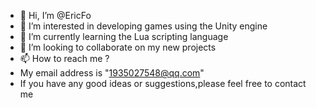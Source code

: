 - 👋 Hi, I’m @EricFo
- 👀 I’m interested in developing games using the Unity engine
- 🌱 I’m currently learning the Lua scripting language
- 💞️ I’m looking to collaborate on my new projects
- 📫 How to reach me ?
- My email address is "1935027548@qq.com"
- If you have any good ideas or suggestions,please feel free to contact me

<!---
EricFo/EricFo is a ✨ special ✨ repository because its `README.md` (this file) appears on your GitHub profile.
You can click the Preview link to take a look at your changes.
--->
